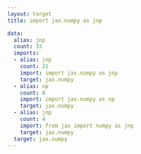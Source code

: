 ```yaml
---
layout: target
title: import jax.numpy as jnp

data:
  alias: jnp
  count: 33
  imports:
  - alias: jnp
    count: 21
    import: import jax.numpy as jnp
    target: jax.numpy
  - alias: np
    count: 8
    import: import jax.numpy as np
    target: jax.numpy
  - alias: jnp
    count: 4
    import: from jax import numpy as jnp
    target: jax.numpy
  target: jax.numpy
---
```

